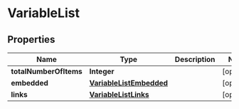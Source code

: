 

# VariableList

## Properties

Name | Type | Description | Notes
------------ | ------------- | ------------- | -------------
**totalNumberOfItems** | **Integer** |  |  [optional]
**embedded** | [**VariableListEmbedded**](VariableListEmbedded.md) |  |  [optional]
**links** | [**VariableListLinks**](VariableListLinks.md) |  |  [optional]




